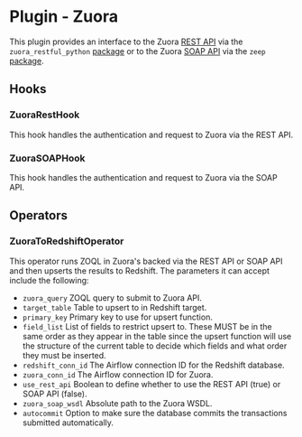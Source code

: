 # Plugin - Zuora

This plugin provides an interface to the Zuora [REST API](https://www.zuora.com/developer/api-reference/) via the `zuora_restful_python` [package](https://github.com/bolaurent/zuora_restful_python) or to the Zuora [SOAP API](https://knowledgecenter.zuora.com/DC_Developers/G_SOAP_API) via the `zeep` [package](https://python-zeep.readthedocs.io/en/master/).

## Hooks
### ZuoraRestHook
This hook handles the authentication and request to Zuora via the REST API.

### ZuoraSOAPHook
This hook handles the authentication and request to Zuora via the SOAP API.

## Operators
### ZuoraToRedshiftOperator
This operator runs ZOQL in Zuora's backed via the REST API or SOAP API and then upserts the results to Redshift. The parameters it can accept include the following:

- `zuora_query`   		ZOQL query to submit to Zuora API.
- `target_table`        Table to upsert to in Redshift target.
- `primary_key`     	Primary key to use for upsert function.
- `field_list`        	List of fields to restrict upsert to. These MUST be in the same order as they appear in the table since the upsert function will
						use the structure of the current table to decide which fields and what order they must be inserted.
- `redshift_conn_id`	The Airflow connection ID for the Redshift database.
- `zuora_conn_id`       The Airflow connection ID for Zuora.
- `use_rest_api`  		Boolean to define whether to use the REST API (true) or SOAP API (false).
- `zuora_soap_wsdl`     Absolute path to the Zuora WSDL.
- `autocommit`     		Option to make sure the database commits the transactions submitted automatically.